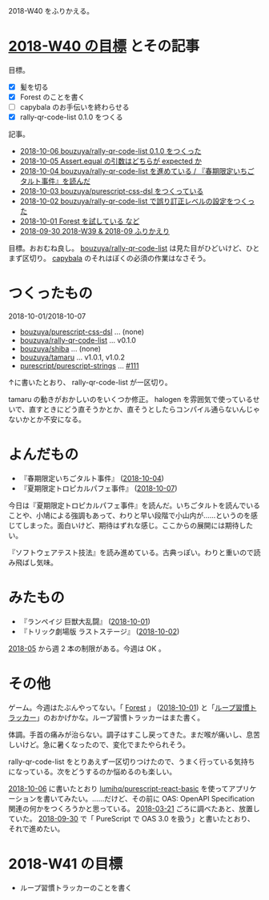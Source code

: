 2018-W40 をふりかえる。

# [2018-W40 の目標][2018-09-30] とその記事

目標。

- [x] 髪を切る
- [x] Forest のことを書く
- [ ] capybala のお手伝いを終わらせる
- [x] rally-qr-code-list 0.1.0 をつくる

記事。

- [2018-10-06 bouzuya/rally-qr-code-list 0.1.0 をつくった][2018-10-06]
- [2018-10-05 Assert.equal の引数はどちらが expected か][2018-10-05]
- [2018-10-04 bouzuya/rally-qr-code-list を進めている / 『春期限定いちごタルト事件』を読んだ][2018-10-04]
- [2018-10-03 bouzuya/purescript-css-dsl をつくっている][2018-10-03]
- [2018-10-02 bouzuya/rally-qr-code-list で誤り訂正レベルの設定をつくった][2018-10-02]
- [2018-10-01 Forest を試している など][2018-10-01]
- [2018-09-30 2018-W39 & 2018-09 ふりかえり][2018-09-30]

目標。おおむね良し。 [bouzuya/rally-qr-code-list][] は見た目がひどいけど、ひとまず区切り。 [capybala](https://capybala.com/) のそれはぼくの必須の作業はなさそう。

# つくったもの

2018-10-01/2018-10-07

- [bouzuya/purescript-css-dsl][] ... (none)
- [bouzuya/rally-qr-code-list][] ... v0.1.0
- [bouzuya/shiba][] ... (none)
- [bouzuya/tamaru][] ... v1.0.1, v1.0.2
- [purescript/purescript-strings][] ... [#111][purescript/purescript-strings#111]

↑に書いたとおり、 rally-qr-code-list が一区切り。

tamaru の動きがおかしいのをいくつか修正。 halogen を雰囲気で使っているせいで、直すときにどう直そうかとか、直そうとしたらコンパイル通らないんじゃないかとか不安になる。

# よんだもの

- 『春期限定いちごタルト事件』 ([2018-10-04][])
- 『夏期限定トロピカルパフェ事件』 ([2018-10-07][])

今日は『夏期限定トロピカルパフェ事件』を読んだ。いちごタルトを読んでいることや、小鳩による強調もあって、わりと早い段階で小山内が……というのを感じてしまった。面白いけど、期待はずれな感じ。ここからの展開には期待したい。

『ソフトウェアテスト技法』を読み進めている。古典っぽい。わりと重いので読み飛ばし気味。

# みたもの

- 『ランペイジ 巨獣大乱闘』 ([2018-10-01][])
- 『トリック劇場版 ラストステージ』 ([2018-10-02][])

[2018-05][2018-04-30] から週 2 本の制限がある。今週は OK 。

# その他

ゲーム。今週はたぶんやってない。「 [Forest](https://play.google.com/store/apps/details?id=cc.forestapp) 」 ([2018-10-01][]) と「[ループ習慣トラッカー](https://play.google.com/store/apps/details?id=org.isoron.uhabits)」のおかげかな。ループ習慣トラッカーはまた書く。

体調。手首の痛みが治らない。調子はすこし戻ってきた。まだ喉が痛いし、息苦しいけど。急に暑くなったので、変化でまたやられそう。

rally-qr-code-list をとりあえず一区切りつけたので、うまく行っている気持ちになっている。次をどうするのか悩めるのも楽しい。

[2018-10-06][] に書いたとおり [lumihq/purescript-react-basic][] を使ってアプリケーションを書いてみたい。……だけど、その前に OAS: OpenAPI Specification 関連の何かをつくろうかと思っている。 [2018-03-21][] ごろに調べたあと、放置していた。 [2018-09-30][] で「 PureScript で OAS 3.0 を扱う」と書いたとおり、それで進めたい。


# 2018-W41 の目標

- ループ習慣トラッカーのことを書く

[2018-03-21]: https://blog.bouzuya.net/2018/03/21/
[2018-04-30]: https://blog.bouzuya.net/2018/04/30/
[2018-09-30]: https://blog.bouzuya.net/2018/09/30/
[2018-10-01]: https://blog.bouzuya.net/2018/10/01/
[2018-10-02]: https://blog.bouzuya.net/2018/10/02/
[2018-10-03]: https://blog.bouzuya.net/2018/10/03/
[2018-10-04]: https://blog.bouzuya.net/2018/10/04/
[2018-10-05]: https://blog.bouzuya.net/2018/10/05/
[2018-10-06]: https://blog.bouzuya.net/2018/10/06/
[2018-10-07]: https://blog.bouzuya.net/2018/10/07/
[bouzuya/purescript-css-dsl]: https://github.com/bouzuya/purescript-css-dsl
[bouzuya/rally-qr-code-list]: https://github.com/bouzuya/rally-qr-code-list
[bouzuya/shiba]: https://github.com/bouzuya/shiba
[bouzuya/tamaru]: https://github.com/bouzuya/tamaru
[lumihq/purescript-react-basic]: https://github.com/lumihq/purescript-react-basic
[purescript/purescript-strings]: https://github.com/purescript/purescript-strings
[purescript/purescript-strings#111]: https://github.com/purescript/purescript-strings/issues/111

